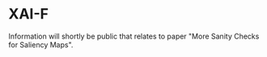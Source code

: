 # XAI-F
Information will shortly be public that relates to paper "More Sanity Checks for Saliency Maps".

